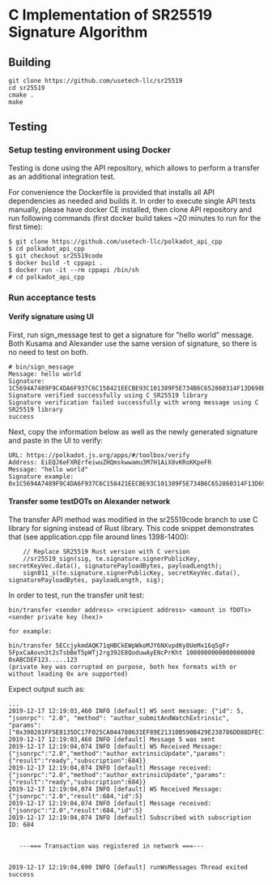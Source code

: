 # C Implementation of SR25519 Signature Algorithm

## Building
```
git clone https://github.com/usetech-llc/sr25519
cd sr25519
cmake .
make
```

## Testing

### Setup testing environment using Docker

Testing is done using the API repository, which allows to perform a transfer as an additional integration test.

For convenience the Dockerfile is provided that installs all API dependencies as needed and builds it. In order to execute single API tests manually, please have docker CE installed, then clone API repository and run following commands (first docker build takes ~20 minutes to run for the first time):
```
$ git clone https://github.com/usetech-llc/polkadot_api_cpp
$ cd polkadot_api_cpp
$ git checkout sr25519code
$ docker build -t cppapi .
$ docker run -it --rm cppapi /bin/sh
# cd polkadot_api_cpp
```

### Run acceptance tests

#### Verify signature using UI

First, run sign_message test to get a signature for "hello world" message. Both Kusama and Alexander use the same version of signature, so there is no need to test on both.

```
# bin/sign_message 
Message: hello world
Signature: 1C5694A7489F9C4DA6F937C6C158421EECBE93C101389F5E734B6C652860314F13D698BB15670577CC84FF7BFD5165C5C2827C33A4F6F29906819A13F92A9F0A
Signature verified successfully using C SR25519 library
Signature verification failed successfully with wrong message using C SR25519 library
success
```

Next, copy the information below as well as the newly generated signature and paste in the UI to verify:

```
URL: https://polkadot.js.org/apps/#/toolbox/verify
Address: EiEQJ6eFXRErfeiwuZHQmskwwamu3M7H1AiX8vKRoKKpeFR
Message: "hello world"
Signature example: 0x1C5694A7489F9C4DA6F937C6C158421EECBE93C101389F5E734B6C652860314F13D698BB15670577CC84FF7BFD5165C5C2827C33A4F6F29906819A13F92A9F0A
```

#### Transfer some testDOTs on Alexander network

The transfer API method was modified in the sr25519code branch to use C library for signing instead of Rust library. This code snippet demonstrates that (see application.cpp file around lines 1398-1400):
```
    // Replace SR25519 Rust version with C version 
    //sr25519_sign(sig, te.signature.signerPublicKey, secretKeyVec.data(), signaturePayloadBytes, payloadLength);
    sign011_s(te.signature.signerPublicKey, secretKeyVec.data(), signaturePayloadBytes, payloadLength, sig);
``` 

In order to test, run the transfer unit test:
```
bin/transfer <sender address> <recipient address> <amount in fDOTs> <sender private key (hex)>

for example:

bin/transfer 5ECcjykmdAQK71qHBCkEWpWkoMJY6NXvpdKy8UeMx16q5gFr 5FpxCaAovn3t2sTsbBeT5pWTj2rg392E8QoduwAyENcPrKht 1000000000000000000 0xABCDEF123.....123
(private key was corrupted on purpose, both hex formats with or without leading 0x are supported)
```

Expect output such as:
```
...
2019-12-17 12:19:03,460 INFO [default] WS sent message: {"id": 5, "jsonrpc": "2.0", "method": "author_submitAndWatchExtrinsic", "params": ["0x390281FF5E8135DC17F025CA044780631EF89E21310B590B429E238786DD88DFEC7B0F1D8453D7ED03C24A40A193375325F39E3C1D246B5283CA9584B9B433C7C10AAA5DB95282F31539CC2A03C80737A2C65C465B8591BB7013399111E963A3794E31006902000300FFA673C814FAABAB0F81F2837D79DF6ACA044DF12BA9B727110FEBF95BFF2D0C01070010A5D4E8"]}
2019-12-17 12:19:03,460 INFO [default] Message 5 was sent
2019-12-17 12:19:04,074 INFO [default] WS Received Message: {"jsonrpc":"2.0","method":"author_extrinsicUpdate","params":{"result":"ready","subscription":684}}
2019-12-17 12:19:04,074 INFO [default] Message received: {"jsonrpc":"2.0","method":"author_extrinsicUpdate","params":{"result":"ready","subscription":684}}
2019-12-17 12:19:04,074 INFO [default] WS Received Message: {"jsonrpc":"2.0","result":684,"id":5}
2019-12-17 12:19:04,074 INFO [default] Message received: {"jsonrpc":"2.0","result":684,"id":5}
2019-12-17 12:19:04,074 INFO [default] Subscribed with subscription ID: 684


   ---=== Transaction was registered in network ===--- 


2019-12-17 12:19:04,690 INFO [default] runWsMessages Thread exited
success
```
